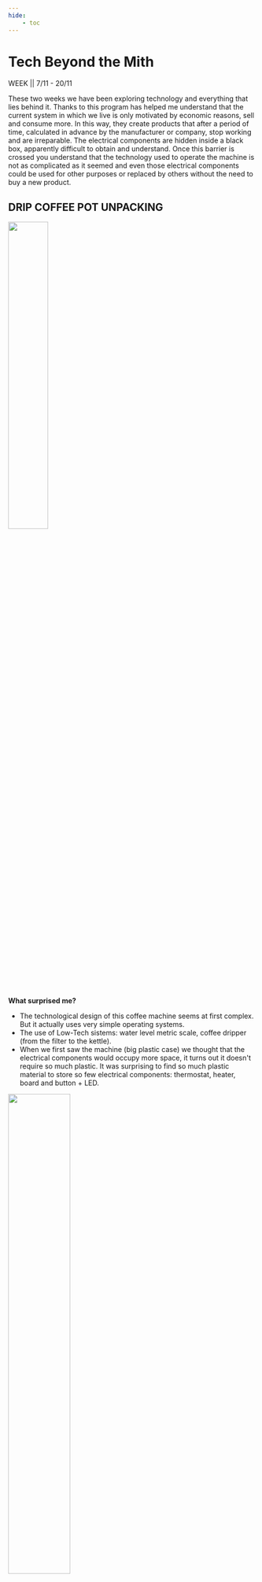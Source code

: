 ```yaml
---
hide:
    - toc
---
```


# Tech Beyond the Mith 

WEEK || 7/11 - 20/11

These two weeks we have been exploring technology and everything that lies behind it. Thanks to this program has helped me understand that the current system in which we live is only motivated by economic reasons, sell and consume more. In this way, they create products that after a period of time, calculated in advance by the manufacturer or company, stop working and are irreparable. The electrical components are hidden inside a black box, apparently difficult to obtain and understand. Once this barrier is crossed you understand that the technology used to operate the machine is not as complicated as it seemed and even those electrical components could be used for other purposes or replaced by others without the need to buy a new product.

## DRIP COFFEE POT UNPACKING
<img src="https://junebascaran.github.io/MDEF/images/Tech%20Beyond%20the%20Mith/drip%20coffe%20maker%202.jpg" width=40% height=40%> 

 **What surprised me?**

 - The technological design of this coffee machine seems at first complex. But it actually uses very simple operating systems.
 - The use of Low-Tech sistems: water level metric scale, coffee dripper (from the filter to the kettle).
 - When we first saw the machine (big plastic case) we thought that the electrical components would occupy more space, it turns out it doesn't require so much plastic. It was surprising to find so much plastic material to store so few electrical components: thermostat, heater, board and button + LED. 
 <img src="https://junebascaran.github.io/MDEF/images/Tech%20Beyond%20the%20Mith/ZOaOvW4.jpg" width=50% height=50%> 

 - Smart materials is using material properties to our advantage as designers.
 - Use of metal components, without any functional purpose, to give the product a more elegant and quality appearance.

## ALMOST USELESS MACHINE 

The second week of the Tech Beyond the Mith program we had a workshop called "Almost Useless Machine". Through this program I have understood that through a basic knowledge of electronics you can create machines or very interesting objects.

### **BUBBLE MACHINE**
(video) 

From Tuesday to Friday my group and I have been working on a bubble machine.

This machine arises from the idea that technology is not always synonymous with comfort and ease, which is often the opposite. For this we have designed a system that simulates the same actions as when the bubbles are blown manually (the lid is opened and the stick is removed from the container). The result: 10 hours a day of work in a loop of failures and hits to finally create a bubble machine.